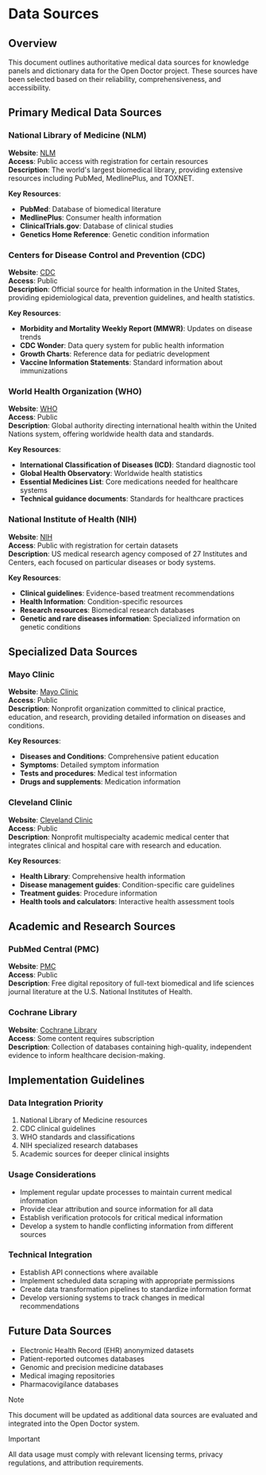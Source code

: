 # Data Sources

## Overview
This document outlines authoritative medical data sources for knowledge panels and dictionary data for the Open Doctor project. These sources have been selected based on their reliability, comprehensiveness, and accessibility.

## Primary Medical Data Sources

### National Library of Medicine (NLM)
**Website**: [NLM](https://www.nlm.nih.gov/)  
**Access**: Public access with registration for certain resources  
**Description**: The world's largest biomedical library, providing extensive resources including PubMed, MedlinePlus, and TOXNET.

**Key Resources**:
- **PubMed**: Database of biomedical literature
- **MedlinePlus**: Consumer health information
- **ClinicalTrials.gov**: Database of clinical studies
- **Genetics Home Reference**: Genetic condition information

### Centers for Disease Control and Prevention (CDC)
**Website**: [CDC](https://www.cdc.gov/)  
**Access**: Public  
**Description**: Official source for health information in the United States, providing epidemiological data, prevention guidelines, and health statistics.

**Key Resources**:
- **Morbidity and Mortality Weekly Report (MMWR)**: Updates on disease trends
- **CDC Wonder**: Data query system for public health information
- **Growth Charts**: Reference data for pediatric development
- **Vaccine Information Statements**: Standard information about immunizations

### World Health Organization (WHO)
**Website**: [WHO](https://www.who.int/)  
**Access**: Public  
**Description**: Global authority directing international health within the United Nations system, offering worldwide health data and standards.

**Key Resources**:
- **International Classification of Diseases (ICD)**: Standard diagnostic tool
- **Global Health Observatory**: Worldwide health statistics
- **Essential Medicines List**: Core medications needed for healthcare systems
- **Technical guidance documents**: Standards for healthcare practices

### National Institute of Health (NIH)
**Website**: [NIH](https://www.nih.gov/)  
**Access**: Public with registration for certain datasets  
**Description**: US medical research agency composed of 27 Institutes and Centers, each focused on particular diseases or body systems.

**Key Resources**:
- **Clinical guidelines**: Evidence-based treatment recommendations
- **Health Information**: Condition-specific resources
- **Research resources**: Biomedical research databases
- **Genetic and rare diseases information**: Specialized information on genetic conditions

## Specialized Data Sources

### Mayo Clinic
**Website**: [Mayo Clinic](https://www.mayoclinic.org/)  
**Access**: Public  
**Description**: Nonprofit organization committed to clinical practice, education, and research, providing detailed information on diseases and conditions.

**Key Resources**:
- **Diseases and Conditions**: Comprehensive patient education
- **Symptoms**: Detailed symptom information
- **Tests and procedures**: Medical test information
- **Drugs and supplements**: Medication information

### Cleveland Clinic
**Website**: [Cleveland Clinic](https://my.clevelandclinic.org/)  
**Access**: Public  
**Description**: Nonprofit multispecialty academic medical center that integrates clinical and hospital care with research and education.

**Key Resources**:
- **Health Library**: Comprehensive health information
- **Disease management guides**: Condition-specific care guidelines
- **Treatment guides**: Procedure information
- **Health tools and calculators**: Interactive health assessment tools

## Academic and Research Sources

### PubMed Central (PMC)
**Website**: [PMC](https://www.ncbi.nlm.nih.gov/pmc/)  
**Access**: Public  
**Description**: Free digital repository of full-text biomedical and life sciences journal literature at the U.S. National Institutes of Health.

### Cochrane Library
**Website**: [Cochrane Library](https://www.cochranelibrary.com/)  
**Access**: Some content requires subscription  
**Description**: Collection of databases containing high-quality, independent evidence to inform healthcare decision-making.

## Implementation Guidelines

### Data Integration Priority
1. National Library of Medicine resources
2. CDC clinical guidelines
3. WHO standards and classifications
4. NIH specialized research databases
5. Academic sources for deeper clinical insights

### Usage Considerations
- Implement regular update processes to maintain current medical information
- Provide clear attribution and source information for all data
- Establish verification protocols for critical medical information
- Develop a system to handle conflicting information from different sources

### Technical Integration
- Establish API connections where available
- Implement scheduled data scraping with appropriate permissions
- Create data transformation pipelines to standardize information format
- Develop versioning systems to track changes in medical recommendations

## Future Data Sources
- Electronic Health Record (EHR) anonymized datasets
- Patient-reported outcomes databases
- Genomic and precision medicine databases
- Medical imaging repositories
- Pharmacovigilance databases

> [!NOTE]
> This document will be updated as additional data sources are evaluated and integrated into the Open Doctor system.

> [!IMPORTANT]
> All data usage must comply with relevant licensing terms, privacy regulations, and attribution requirements. 
